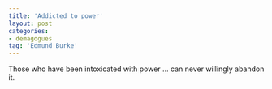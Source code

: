 ```yaml
---
title: 'Addicted to power'
layout: post
categories:
- demagogues
tag: 'Edmund Burke'
---
```


Those who have been intoxicated with power … can never willingly abandon it.